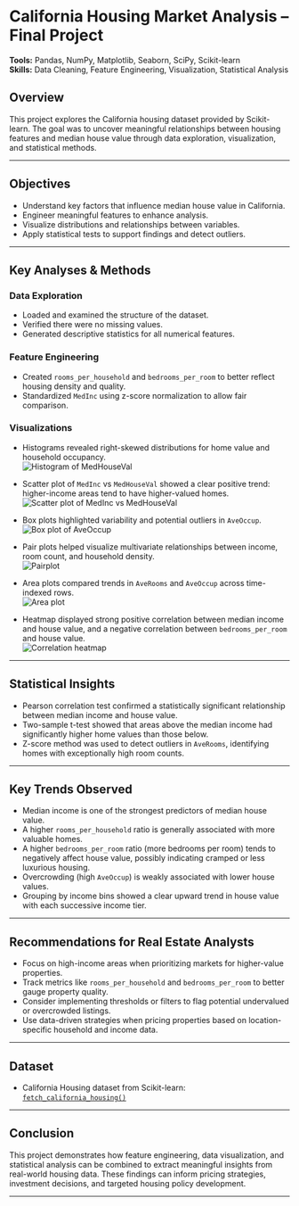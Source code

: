 # California Housing Market Analysis – Final Project

**Tools:** Pandas, NumPy, Matplotlib, Seaborn, SciPy, Scikit-learn  
**Skills:** Data Cleaning, Feature Engineering, Visualization, Statistical Analysis

## Overview

This project explores the California housing dataset provided by Scikit-learn. The goal was to uncover meaningful relationships between housing features and median house value through data exploration, visualization, and statistical methods.

---

## Objectives

- Understand key factors that influence median house value in California.
- Engineer meaningful features to enhance analysis.
- Visualize distributions and relationships between variables.
- Apply statistical tests to support findings and detect outliers.

---

## Key Analyses & Methods

### Data Exploration
- Loaded and examined the structure of the dataset.
- Verified there were no missing values.
- Generated descriptive statistics for all numerical features.

### Feature Engineering
- Created `rooms_per_household` and `bedrooms_per_room` to better reflect housing density and quality.
- Standardized `MedInc` using z-score normalization to allow fair comparison.

### Visualizations
- Histograms revealed right-skewed distributions for home value and household occupancy.  
  ![Histogram of MedHouseVal](images/histogram_medhouseval.png)

- Scatter plot of `MedInc` vs `MedHouseVal` showed a clear positive trend: higher-income areas tend to have higher-valued homes.  
  ![Scatter plot of MedInc vs MedHouseVal](images/scatter_medinc_vs_medhouseval.png)

- Box plots highlighted variability and potential outliers in `AveOccup`.  
  ![Box plot of AveOccup](images/boxplot_aveoccup.png)

- Pair plots helped visualize multivariate relationships between income, room count, and household density.  
  ![Pairplot](images/pairplot_core_vars.png)

- Area plots compared trends in `AveRooms` and `AveOccup` across time-indexed rows.  
  ![Area plot](images/areaplot_averooms_aveoccup.png)

- Heatmap displayed strong positive correlation between median income and house value, and a negative correlation between `bedrooms_per_room` and house value.  
  ![Correlation heatmap](images/heatmap_correlations.png)

---

## Statistical Insights

- Pearson correlation test confirmed a statistically significant relationship between median income and house value.
- Two-sample t-test showed that areas above the median income had significantly higher home values than those below.
- Z-score method was used to detect outliers in `AveRooms`, identifying homes with exceptionally high room counts.

---

## Key Trends Observed

- Median income is one of the strongest predictors of median house value.
- A higher `rooms_per_household` ratio is generally associated with more valuable homes.
- A higher `bedrooms_per_room` ratio (more bedrooms per room) tends to negatively affect house value, possibly indicating cramped or less luxurious housing.
- Overcrowding (high `AveOccup`) is weakly associated with lower house values.
- Grouping by income bins showed a clear upward trend in house value with each successive income tier.

---

## Recommendations for Real Estate Analysts

- Focus on high-income areas when prioritizing markets for higher-value properties.
- Track metrics like `rooms_per_household` and `bedrooms_per_room` to better gauge property quality.
- Consider implementing thresholds or filters to flag potential undervalued or overcrowded listings.
- Use data-driven strategies when pricing properties based on location-specific household and income data.

---

## Dataset

- California Housing dataset from Scikit-learn: [`fetch_california_housing()`](https://scikit-learn.org/stable/modules/generated/sklearn.datasets.fetch_california_housing.html)

---

## Conclusion

This project demonstrates how feature engineering, data visualization, and statistical analysis can be combined to extract meaningful insights from real-world housing data. These findings can inform pricing strategies, investment decisions, and targeted housing policy development.

---

